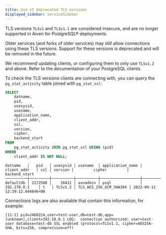 ```yaml
---
title: Use of deprecated TLS versions
displayed_sidebar: serviceSidebar
---
```


TLS versions `TLSv1` and `TLSv1.1` are considered insecure, and are no longer supported in Aiven for PostgreSQL® deployments.

Older services (and forks of older services) may still allow connections
using these TLS versions. Support for these versions is deprecated and
will be removed in the future.

We recommend updating clients, or configuring them to only use `TLSv1.2` and above.
Refer to the documentation of your PostgreSQL clients.

To check the TLS versions clients are connecting with, you can query the
`pg_stat_activity` table joined with `pg_stat_ssl`:

```sql
SELECT
    datname,
    pid,
    usesysid,
    usename,
    application_name,
    client_addr,
    ssl,
    version,
    cipher,
    backend_start
FROM
    pg_stat_activity JOIN pg_stat_ssl USING (pid)
WHERE
    client_addr IS NOT NULL;
```

```text
datname   │   pid   │ usesysid │ usename  │ application_name │  client_addr   │ ssl │ version │         cipher         │         backend_start
──────────┼─────────┼──────────┼──────────┼──────────────────┼────────────────┼─────┼─────────┼────────────────────────┼───────────────────────────────
defaultdb │ 2172508 │    16412 │ avnadmin │ psql             │ 192.178.0.1    │ t   │ TLSv1.3 │ TLS_AES_256_GCM_SHA384 │ 2022-09-12 12:39:12.644646+00
```

Connections logs are also available that contain this information, for
example:

```text
[11-1] pid=2460224,user=test-user,db=test-db,app=[unknown],client=192.18.0.1 LOG:  connection authorized: user=test-user database=test-db SSL enabled (protocol=TLSv1.1, cipher=AES256-SHA, bits=256, compression=off)
```
